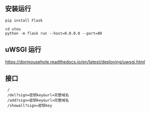 ## 安装运行
```
pip install Flask

cd utou
python -m flask run --host=0.0.0.0 --port=80
```

## uWSGI 运行
https://dormousehole.readthedocs.io/en/latest/deploying/uwsgi.html

## 接口
```
 /
 /del?sign=密钥key&url=完整域名
 /add?sign=密钥key&url=完整域名
 /showall?sign=密钥key
```